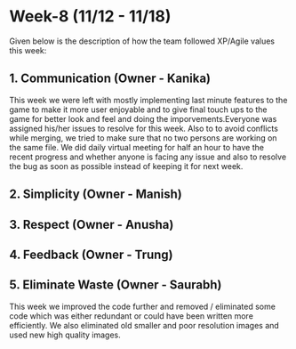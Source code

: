 # Week-8 (11/12 - 11/18)

Given below is the description of how the team followed XP/Agile values this week:

## 1. Communication (Owner - Kanika)
This week we were left with mostly implementing last minute features to the game to make it more user enjoyable and to give final touch ups to the game for better look and feel and doing the imporvements.Everyone was assigned his/her issues to resolve for this week. Also to to avoid conflicts while merging, we tried to make sure that no two persons are working on the same file. We did daily virtual meeting for half an hour to have the recent progress and whether anyone is facing any issue and also to resolve the bug as soon as possible instead of keeping it for next week.

## 2. Simplicity (Owner - Manish)



## 3. Respect (Owner - Anusha)


## 4. Feedback (Owner - Trung)

## 5. Eliminate Waste (Owner - Saurabh)

This week we improved the code further and removed / eliminated some code which was either redundant or could have been written more efficiently. We also eliminated old smaller and poor resolution images and used new high quality images. 

